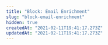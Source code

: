 ```yaml
---
title: "Block: Email Enrichment"
slug: "block-email-enrichment"
hidden: true
createdAt: "2021-02-11T19:41:17.273Z"
updatedAt: "2021-02-11T19:41:17.273Z"
---
```

